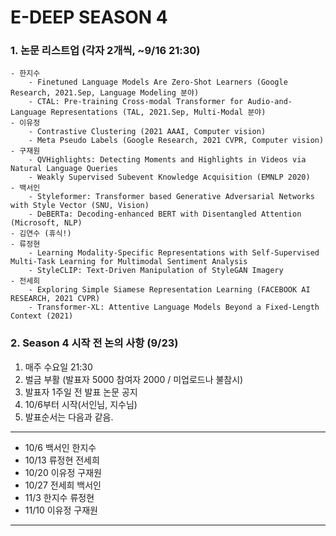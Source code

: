 # E-DEEP SEASON 4

### 1. 논문 리스트업 (각자 2개씩, ~9/16 21:30)
    - 한지수
        - Finetuned Language Models Are Zero-Shot Learners (Google Research, 2021.Sep, Language Modeling 분야) 
        - CTAL: Pre-training Cross-modal Transformer for Audio-and-Language Representations (TAL, 2021.Sep, Multi-Modal 분야)
    - 이유정
        - Contrastive Clustering (2021 AAAI, Computer vision)
        - Meta Pseudo Labels (Google Research, 2021 CVPR, Computer vision)
    - 구재원
        - QVHighlights: Detecting Moments and Highlights in Videos via Natural Language Queries
        - Weakly Supervised Subevent Knowledge Acquisition (EMNLP 2020)
    - 백서인
        - Styleformer: Transformer based Generative Adversarial Networks with Style Vector (SNU, Vision)
        - DeBERTa: Decoding-enhanced BERT with Disentangled Attention (Microsoft, NLP)
    - 김연수 (휴식!)
    - 류정현
        - Learning Modality-Specific Representations with Self-Supervised Multi-Task Learning for Multimodal Sentiment Analysis
        - StyleCLIP: Text-Driven Manipulation of StyleGAN Imagery
    - 전세희
        - Exploring Simple Siamese Representation Learning (FACEBOOK AI RESEARCH, 2021 CVPR)
        - Transformer-XL: Attentive Language Models Beyond a Fixed-Length Context (2021)


### 2. Season 4 시작 전 논의 사항 (9/23)

1. 매주 수요일 21:30
2. 벌금 부활 (발표자 5000 참여자 2000 / 미업로드나 불참시)
3. 발표자 1주일 전 발표 논문 공지
4. 10/6부터 시작(서인님, 지수님)
5. 발표순서는 다음과 같음.
-----------------------
- 10/6 백서인 한지수
- 10/13 류정현 전세희
- 10/20 이유정 구재원 
- 10/27 전세희 백서인
- 11/3 한지수 류정현
- 11/10 이유정 구재원
-----------------------
